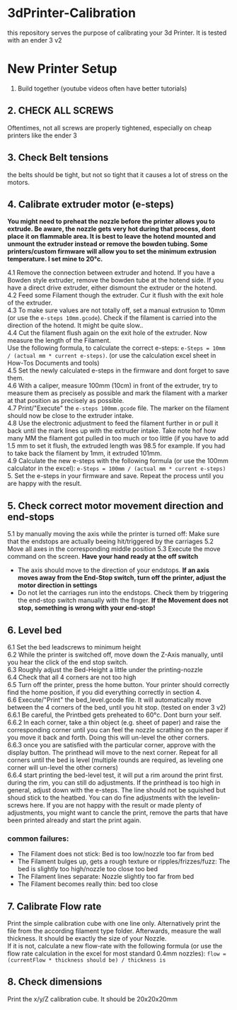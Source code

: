 # 3dPrinter-Calibration
this repository serves the purpose of calibrating your 3d Printer. It is tested with an ender 3 v2

# New Printer Setup
1. Build together (youtube videos often have better tutorials)

## 2. CHECK ALL SCREWS
Oftentimes, not all screws are properly tightened, especially on cheap printers like the ender 3

## 3. Check Belt tensions
the belts should be tight, but not so tight that it causes a lot of stress on the motors.

## 4. Calibrate extruder motor (e-steps)
**You might need to preheat the nozzle before the printer allows you to extrude. Be aware, the nozzle gets very hot during that process, dont place it on flammable area. It is best to leave the hotend mounted and unmount the extruder instead or remove the bowden tubing. Some printers/custom firmware will allow you to set the minimum extrusion temperature. I set mine to 20°c.**  

4.1 Remove the connection between extruder and hotend. If you have a Bowden style extruder, remove the bowden tube at the hotend side. If you have a direct drive extruder, either dismount the extruder or the hotend.  
4.2 Feed some Filament though the extruder. Cur it flush with the exit hole of the extruder.  
4.3 To make sure values are not totally off, set a manual extrusion to 10mm (or use the `e-steps 10mm.gcode`). Check if the filament is carried into the direction of the hotend. It might be quite slow..  
4.4 Cut the filament flush again on the exit hole of the extruder. Now measure the length of the Filament.    
Use the following formula, to calculate the correct e-steps: `e-Steps = 10mm / (actual mm * current e-steps)`. (or use the calculation excel sheet in How-Tos Documents and tools)  
4.5 Set the newly calculated e-steps in the firmware and dont forget to save them.  
4.6 With a caliper, measure 100mm (10cm) in front of the extruder, try to measure them as precisely as possible and mark the filament with a marker at that position as precisely as possible.  
4.7 Print/"Execute" the `e-steps 100mm.gcode` file. The marker on the filament should now be close to the extruder intake.  
4.8 Use the electronic adjustment to feed the filament further in or pull it back until the mark lines up with the extruder intake. Take note hof how many MM the filament got pulled in too much or too little (if you have to add 1.5 mm to set it flush, the extruded length was 98.5 for example. If you had to take back the filament by 1mm, it extruded 101mm.  
4.9 Calculate the new e-steps with the following formula (or use the 100mm calculator in the excel): `e-Steps = 100mm / (actual mm * current e-steps)`  
5. Set the e-steps in your firmware and save. Repeat the process until you are happy with the result.   

## 5. Check correct motor movement direction and end-stops
5.1 by manually moving the axis while the printer is turned off: Make sure that the endstops are actually beeing hit/triggered by the carriages
5.2 Move all axes in the corresponding middle position
5.3 Execute the move command on the screen. **Have your hand ready at the off switch**
- The axis should move to the direction of your endstops. **If an axis moves away from the End-Stop switch, turn off the printer, adjust the motor direction in settings**
- Do not let the carriages run into the endstops. Check them by triggering the end-stop switch manually with the finger. **If the Movement does not stop, something is wrong with your end-stop!**
## 6. Level bed
6.1 Set the bed leadscrews to minimum height  
6.2 While the printer is switched off, move down the Z-Axis manually, until you hear the click of the end stop switch.  
6.3 Roughly adjust the Bed-Height a little under the printing-nozzle  
6.4 Check that all 4 corners are not too high  
6.5 Turn off the printer, press the home button. Your printer should correctly find the home position, if you did everything correctly in section 4.  
6.6 Execute/"Print" the bed_level.gcode file. It will automatically move between the 4 corners of the bed, until you hit stop. (tested on ender 3 v2)  
6.6.1 Be careful, the Printbed gets preheated to 60°c. Dont burn your self.  
6.6.2 In each corner, take a thin object (e.g. sheet of paper) and raise the corresponding corner until you can feel the nozzle scrathing on the paper if you move it back and forth. Doing this will un-level the other corners.  
6.6.3 once you are satisfied with the particular corner, approve with the display button. The printhead will move to the next corner. Repeat for all corners until the bed is level (multiple rounds are required, as leveling one corner will un-level the other corners)  
6.6.4 start printing the bed-level test, it will put a rim around the print first. during the rim, you can still do adjustments. If the printhead is too high in general, adjust down with the e-steps. The line should not be squished but shoud stick to the heatbed. You can do fine adjustments with the levelin-screws here. If you are not happy with the result or made plenty of adjustments, you might want to cancle the print, remove the parts that have been printed already and start the print again.

### common failures:
- The Filament does not stick: Bed is too low/nozzle too far from bed
- The Filament bulges up, gets a rough texture or ripples/frizzes/fuzz: The bed is slightly too high/nozzle too close too bed
- The Filament lines separate: Nozzle slightly too far from bed
- The Filament becomes really thin: bed too close

## 7. Calibrate Flow rate
Print the simple calibration cube with one line only. Alternatively print the file from the according filament type folder. Afterwards, measure the wall thickness. It should be exactly the size of your Nozzle.  
If it is not, calculate a new flow-rate with the following formula (or use the flow rate calculation in the excel for most standard 0.4mm nozzles):
`flow = (currentFlow * thickness should be) / thickness is`

## 8. Check dimensions
Print the x/y/Z calibration cube. It should be 20x20x20mm
